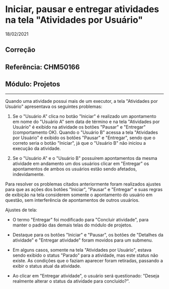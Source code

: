 # Iniciar, pausar e entregar atividades na tela "Atividades por Usuário"
18/02/2021
## Correção
## Referência: CHM50166
## Módulo: Projetos
***

Quando uma atividade possui mais de um executor, a tela "Atividades por Usuário" apresentava os seguintes problemas:

1. Se o "Usuário A" clica no botão "Iniciar" é realizado um apontamento em nome do "Usuário A" sem data de término e na tela "Atividades por Usuário" é exibido na atividade os botões "Pausar" e "Entregar" (comportamento OK). Quando o "Usuário B" acessa a tela "Atividades por Usuário" é exibido os botões "Pausar" e "Entregar", sendo que o correto seria o botão "Iniciar", já que o "Usuário B" não iniciou a execução da atividade.

2. Se o "Usuário A" e o "Usuário B" possuírem apontamentos da mesma atividade em andamento um dos usuários clicar em "Entregar" os apontamentos de ambos os usuários estão sendo afetados, indevidamente.

Para resolver os problemas citados anteriormente foram realizados ajustes para que as ações dos botões "Iniciar", "Pausar" e "Entregar" e suas regras de exibição na tela considerem somente o apontamento do usuário em questão, sem interferência de apontamentos de outros usuários.

Ajustes de tela:

* O termo "Entregar" foi modificado para "Concluir atividade", para manter o padrão das demais telas do módulo de projetos.

* Destaque para os botões "Iniciar" e "Pausar", os botões de "Detalhes da atividade" e "Entregar atividade" foram movidos para um submenu.

* Em alguns casos, somente na tela "Atividades por Usuário", estava sendo exibido o status "Parado" para a atividade, mas este status não existe. As condições que o faziam aparecer foram retiradas, passando a exibir o status atual da atividade.

* Ao clicar em "Entregar atividade", o usuário será questionado: "Deseja realmente alterar o status da atividade para concluído?".